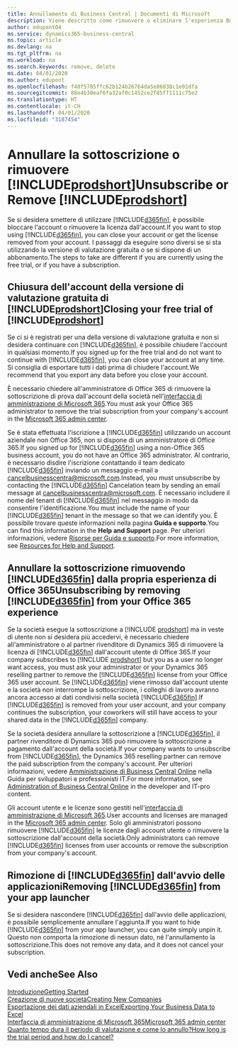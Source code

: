 ```yaml
---
title: Annullamento di Business Central | Documenti di Microsoft
description: Viene descritto come rimuovere o eliminare l'esperienza Business Central.
author: edupont04
ms.service: dynamics365-business-central
ms.topic: article
ms.devlang: na
ms.tgt_pltfrm: na
ms.workload: na
ms.search.keywords: remove, delete
ms.date: 04/01/2020
ms.author: edupont
ms.openlocfilehash: f48f5785ffc62b124b26764da5e86838c1e01dfa
ms.sourcegitcommit: 88e4b30eaf6fa32af0c1452ce2f85ff1111c75e2
ms.translationtype: HT
ms.contentlocale: it-CH
ms.lasthandoff: 04/01/2020
ms.locfileid: "3187454"
---
```

# <a name="unsubscribe-or-remove-prodshort"></a><span data-ttu-id="63636-103">Annullare la sottoscrizione o rimuovere [!INCLUDE[prodshort](includes/prodshort.md)]</span><span class="sxs-lookup"><span data-stu-id="63636-103">Unsubscribe or Remove [!INCLUDE[prodshort](includes/prodshort.md)]</span></span>

<span data-ttu-id="63636-104">Se si desidera smettere di utilizzare [!INCLUDE[d365fin](includes/d365fin_md.md)], è possibile bloccare l'account o rimuovere la licenza dall'account.</span><span class="sxs-lookup"><span data-stu-id="63636-104">If you want to stop using [!INCLUDE[d365fin](includes/d365fin_md.md)], you can close your account or get the license removed from your account.</span></span> <span data-ttu-id="63636-105">I passaggi da eseguire sono diversi se si sta utilizzando la versione di valutazione gratuita o se si dispone di un abbonamento.</span><span class="sxs-lookup"><span data-stu-id="63636-105">The steps to take are different if you are currently using the free trial, or if you have a subscription.</span></span>  

## <a name="closing-your-free-trial-of-prodshort"></a><span data-ttu-id="63636-106">Chiusura dell'account della versione di valutazione gratuita di [!INCLUDE[prodshort](includes/prodshort.md)]</span><span class="sxs-lookup"><span data-stu-id="63636-106">Closing your free trial of [!INCLUDE[prodshort](includes/prodshort.md)]</span></span>

<span data-ttu-id="63636-107">Se ci si è registrati per una della versione di valutazione gratuita e non si desidera continuare con [!INCLUDE[d365fin](includes/d365fin_md.md)], è possibile chiudere l'account in qualsiasi momento.</span><span class="sxs-lookup"><span data-stu-id="63636-107">If you signed up for the free trial and do not want to continue with [!INCLUDE[d365fin](includes/d365fin_md.md)], you can close your account at any time.</span></span> <span data-ttu-id="63636-108">Si consiglia di esportare tutti i dati prima di chiudere l'account.</span><span class="sxs-lookup"><span data-stu-id="63636-108">We recommend that you export any data before you close your account.</span></span> 

<span data-ttu-id="63636-109">È necessario chiedere all'amministratore di Office 365 di rimuovere la sottoscrizione di prova dall'account della società nell'[interfaccia di amministrazione di Microsoft 365](https://admin.microsoft.com/).</span><span class="sxs-lookup"><span data-stu-id="63636-109">You must ask your Office 365 administrator to remove the trial subscription from your company's account in the [Microsoft 365 admin center](https://admin.microsoft.com/).</span></span> 

<span data-ttu-id="63636-110">Se è stata effettuata l'iscrizione a [!INCLUDE[d365fin](includes/d365fin_md.md)] utilizzando un account aziendale non Office 365, non si dispone di un amministratore di Office 365.</span><span class="sxs-lookup"><span data-stu-id="63636-110">If you signed up for [!INCLUDE[d365fin](includes/d365fin_md.md)] using a non-Office 365 business account, you do not have an Office 365 administrator.</span></span> <span data-ttu-id="63636-111">Al contrario, è necessario disdire l'iscrizione contattando il team dedicato [!INCLUDE[d365fin](includes/d365fin_md.md)] inviando un messaggio e-mail a cancelbusinesscentra@microsoft.com.</span><span class="sxs-lookup"><span data-stu-id="63636-111">Instead, you must unsubscribe by contacting the [!INCLUDE[d365fin](includes/d365fin_md.md)] Cancelation team by sending an email message at cancelbusinesscentra@microsoft.com.</span></span> <span data-ttu-id="63636-112">È necessario includere il nome del tenant di [!INCLUDE[d365fin](includes/d365fin_md.md)] nel messaggio in modo da consentire l'identificazione.</span><span class="sxs-lookup"><span data-stu-id="63636-112">You must include the name of your [!INCLUDE[d365fin](includes/d365fin_md.md)] tenant in the message so that we can identify you.</span></span> <span data-ttu-id="63636-113">È possibile trovare queste informazioni nella pagina **Guida e supporto**.</span><span class="sxs-lookup"><span data-stu-id="63636-113">You can find this information in the **Help and Support** page.</span></span> <span data-ttu-id="63636-114">Per ulteriori informazioni, vedere [Risorse per Guida e supporto](product-help-and-support.md).</span><span class="sxs-lookup"><span data-stu-id="63636-114">For more information, see [Resources for Help and Support](product-help-and-support.md).</span></span>  

## <a name="unsubscribing-by-removing-d365fin-from-your-office-365-experience"></a><span data-ttu-id="63636-115">Annullare la sottoscrizione rimuovendo [!INCLUDE[d365fin](includes/d365fin_md.md)] dalla propria esperienza di Office 365</span><span class="sxs-lookup"><span data-stu-id="63636-115">Unsubscribing by removing [!INCLUDE[d365fin](includes/d365fin_md.md)] from your Office 365 experience</span></span>

<span data-ttu-id="63636-116">Se la società esegue la sottoscrizione a [!INCLUDE [prodshort](includes/prodshort.md)] ma in veste di utente non si desidera più accedervi, è necessario chiedere all'amministratore o al partner rivenditore di Dynamics 365 di rimuovere la licenza di [!INCLUDE[d365fin](includes/d365fin_md.md)] dall'account utente di Office 365.</span><span class="sxs-lookup"><span data-stu-id="63636-116">If your company subscribes to [!INCLUDE [prodshort](includes/prodshort.md)] but you as a user no longer want access, you must ask your administrator or your Dynamics 365 reselling partner to remove the [!INCLUDE[d365fin](includes/d365fin_md.md)] license from your Office 365 user account.</span></span> <span data-ttu-id="63636-117">Se [!INCLUDE[d365fin](includes/d365fin_md.md)] viene rimosso dall'account utente e la società non interrompe la sottoscrizione, i colleghi di lavoro avranno ancora accesso ai dati condivisi nella società [!INCLUDE[d365fin](includes/d365fin_md.md)].</span><span class="sxs-lookup"><span data-stu-id="63636-117">If [!INCLUDE[d365fin](includes/d365fin_md.md)] is removed from your user account, and your company continues the subscription, your coworkers will still have access to your shared data in the [!INCLUDE[d365fin](includes/d365fin_md.md)] company.</span></span>  

<span data-ttu-id="63636-118">Se la società desidera annullare la sottoscrizione a [!INCLUDE[d365fin](includes/d365fin_md.md)], il partner rivenditore di Dynamics 365 può rimuovere la sottoscrizione a pagamento dall'account della società.</span><span class="sxs-lookup"><span data-stu-id="63636-118">If your company wants to unsubscribe from [!INCLUDE[d365fin](includes/d365fin_md.md)], the Dynamics 365 reselling partner can remove the paid subscription from the company's account.</span></span> <span data-ttu-id="63636-119">Per ulteriori informazioni, vedere [Amministrazione di Business Central Online](/dynamics365/business-central/dev-itpro/administration/tenant-administration) nella Guida per sviluppatori e professionisti IT.</span><span class="sxs-lookup"><span data-stu-id="63636-119">For more information, see [Administration of Business Central Online](/dynamics365/business-central/dev-itpro/administration/tenant-administration) in the developer and IT-pro content.</span></span>  

<span data-ttu-id="63636-120">Gli account utente e le licenze sono gestiti nell'[interfaccia di amministrazione di Microsoft 365](https://admin.microsoft.com/).</span><span class="sxs-lookup"><span data-stu-id="63636-120">User accounts and licenses are managed in the [Microsoft 365 admin center](https://admin.microsoft.com/).</span></span> <span data-ttu-id="63636-121">Solo gli amministratori possono rimuovere [!INCLUDE[d365fin](includes/d365fin_md.md)] le licenze dagli account utente o rimuovere la sottoscrizione dall'account della società.</span><span class="sxs-lookup"><span data-stu-id="63636-121">Only administrators can remove [!INCLUDE[d365fin](includes/d365fin_md.md)] licenses from user accounts or remove the subscription from your company's account.</span></span>  

## <a name="removing-d365fin-from-your-app-launcher"></a><span data-ttu-id="63636-122">Rimozione di [!INCLUDE[d365fin](includes/d365fin_md.md)] dall'avvio delle applicazioni</span><span class="sxs-lookup"><span data-stu-id="63636-122">Removing [!INCLUDE[d365fin](includes/d365fin_md.md)] from your app launcher</span></span>
<span data-ttu-id="63636-123">Se si desidera nascondere [!INCLUDE[d365fin](includes/d365fin_md.md)] dall'avvio delle applicazioni, è possibile semplicemente annullare l'aggiunta.</span><span class="sxs-lookup"><span data-stu-id="63636-123">If you want to hide [!INCLUDE[d365fin](includes/d365fin_md.md)] from your app launcher, you can quite simply unpin it.</span></span> <span data-ttu-id="63636-124">Questo non comporta la rimozione di nessun dato, né l'annullamento la sottoscrizione.</span><span class="sxs-lookup"><span data-stu-id="63636-124">This does not remove any data, and it does not cancel your subscription.</span></span>  

## <a name="see-also"></a><span data-ttu-id="63636-125">Vedi anche</span><span class="sxs-lookup"><span data-stu-id="63636-125">See Also</span></span>
[<span data-ttu-id="63636-126">Introduzione</span><span class="sxs-lookup"><span data-stu-id="63636-126">Getting Started</span></span>](product-get-started.md)  
[<span data-ttu-id="63636-127">Creazione di nuove società</span><span class="sxs-lookup"><span data-stu-id="63636-127">Creating New Companies</span></span>](about-new-company.md)  
[<span data-ttu-id="63636-128">Esportazione dei dati aziendali in Excel</span><span class="sxs-lookup"><span data-stu-id="63636-128">Exporting Your Business Data to Excel</span></span>](about-export-data.md)  
[<span data-ttu-id="63636-129">Interfaccia di amministrazione di Microsoft 365</span><span class="sxs-lookup"><span data-stu-id="63636-129">Microsoft 365 admin center</span></span>](https://admin.microsoft.com/)  
[<span data-ttu-id="63636-130">Quanto tempo dura il periodo di valutazione e come lo annullo?</span><span class="sxs-lookup"><span data-stu-id="63636-130">How long is the trial period and how do I cancel?</span></span>](https://community.dynamics.com/business/b/financials/archive/2016/11/28/how-long-is-the-trial-period-and-how-do-i-cancel)  
